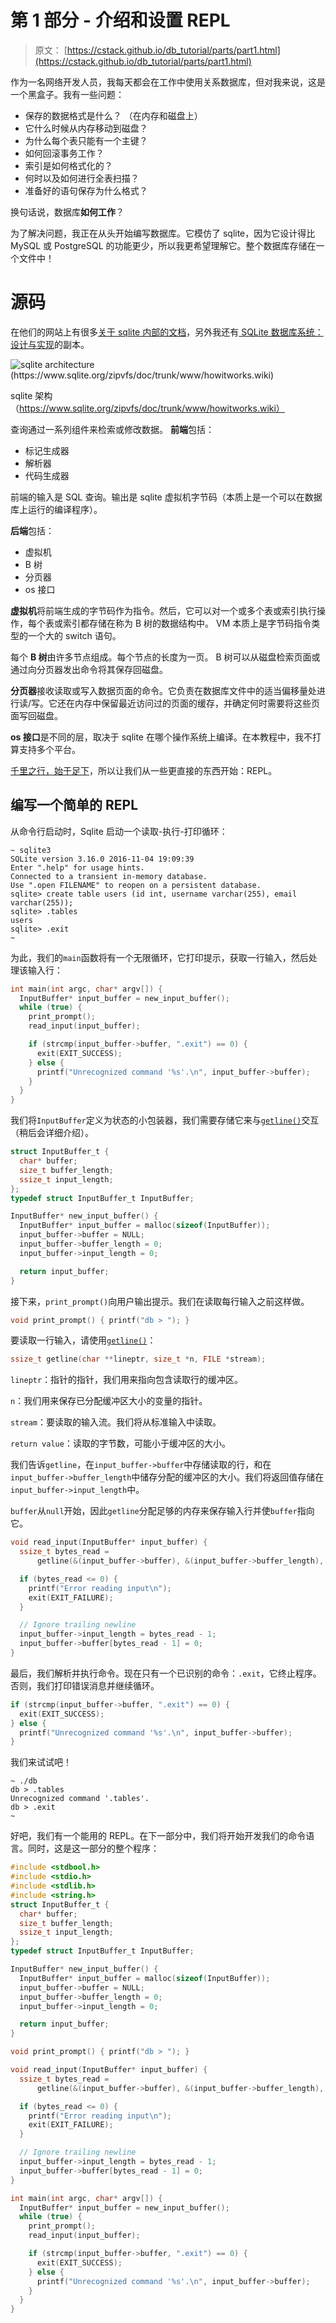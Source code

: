 # 第 1 部分 - 介绍和设置 REPL

> 原文： [https://cstack.github.io/db_tutorial/parts/part1.html](https://cstack.github.io/db_tutorial/parts/part1.html)

作为一名网络开发人员，我每天都会在工作中使用关系数据库，但对我来说，这是一个黑盒子。我有一些问题：

*   保存的数据格式是什么？ （在内存和磁盘上）
*   它什么时候从内存移动到磁盘？
*   为什么每个表只能有一个主键？
*   如何回滚事务工作？
*   索引是如何格式化的？
*   何时以及如何进行全表扫描？
*   准备好的语句保存为什么格式？

换句话说，数据库**如何工作**？

为了解决问题，我正在从头开始编写数据库。它模仿了 sqlite，因为它设计得比 MySQL 或 PostgreSQL 的功能更少，所以我更希望理解它。整个数据库存储在一个文件中！

# 源码

在他们的网站上有很多[关于 sqlite 内部的文档](https://www.sqlite.org/arch.html)，另外我还有[ SQLite 数据库系统：设计与实现](https://play.google.com/store/books/details?id=9Z6IQQnX1JEC)的副本。

![sqlite architecture (https://www.sqlite.org/zipvfs/doc/trunk/www/howitworks.wiki)](img/7194375dc0ca5695801310fd384e4f44.jpg)

sqlite 架构（https://www.sqlite.org/zipvfs/doc/trunk/www/howitworks.wiki）

查询通过一系列组件来检索或修改数据。 **前端**包括：

*   标记生成器
*   解析器
*   代码生成器

前端的输入是 SQL 查询。输出是 sqlite 虚拟机字节码（本质上是一个可以在数据库上运行的编译程序）。

**后端**包括：

*   虚拟机
*   B 树
*   分页器
*   os 接口

**虚拟机**将前端生成的字节码作为指令。然后，它可以对一个或多个表或索引执行操作，每个表或索引都存储在称为 B 树的数据结构中。 VM 本质上是字节码指令类型的一个大的 switch 语句。

每个 **B 树**由许多节点组成。每个节点的长度为一页。 B 树可以从磁盘检索页面或通过向分页器发出命令将其保存回磁盘。

**分页器**接收读取或写入数据页面的命令。它负责在数据库文件中的适当偏移量处进行读/写。它还在内存中保留最近访问过的页面的缓存，并确定何时需要将这些页面写回磁盘。

**os 接口**是不同的层，取决于 sqlite 在哪个操作系统上编译。在本教程中，我不打算支持多个平台。

[千里之行，始于足下](https://en.wiktionary.org/wiki/a_journey_of_a_thousand_miles_begins_with_a_single_step)，所以让我们从一些更直接的东西开始：REPL。

## 编写一个简单的 REPL

从命令行启动时，Sqlite 启动一个读取-执行-打印循环：

```
~ sqlite3
SQLite version 3.16.0 2016-11-04 19:09:39
Enter ".help" for usage hints.
Connected to a transient in-memory database.
Use ".open FILENAME" to reopen on a persistent database.
sqlite> create table users (id int, username varchar(255), email varchar(255));
sqlite> .tables
users
sqlite> .exit
~ 
```

为此，我们的`main`函数将有一个无限循环，它打印提示，获取一行输入，然后处理该输入行：

```c
int main(int argc, char* argv[]) {
  InputBuffer* input_buffer = new_input_buffer();
  while (true) {
    print_prompt();
    read_input(input_buffer);

    if (strcmp(input_buffer->buffer, ".exit") == 0) {
      exit(EXIT_SUCCESS);
    } else {
      printf("Unrecognized command '%s'.\n", input_buffer->buffer);
    }
  }
} 
```

我们将`InputBuffer`定义为状态的小包装器，我们需要存储它来与[`getline()`](http://man7.org/linux/man-pages/man3/getline.3.html)交互（稍后会详细介绍）。

```c
struct InputBuffer_t {
  char* buffer;
  size_t buffer_length;
  ssize_t input_length;
};
typedef struct InputBuffer_t InputBuffer;

InputBuffer* new_input_buffer() {
  InputBuffer* input_buffer = malloc(sizeof(InputBuffer));
  input_buffer->buffer = NULL;
  input_buffer->buffer_length = 0;
  input_buffer->input_length = 0;

  return input_buffer;
} 
```

接下来，`print_prompt()`向用户输出提示。我们在读取每行输入之前这样做。

```c
void print_prompt() { printf("db > "); } 
```

要读取一行输入，请使用[`getline()`](http://man7.org/linux/man-pages/man3/getline.3.html)：

```c
ssize_t getline(char **lineptr, size_t *n, FILE *stream); 
```

`lineptr`：指针的指针，我们用来指向包含读取行的缓冲区。

`n`：我们用来保存已分配缓冲区大小的变量的指针。

`stream`：要读取的输入流。我们将从标准输入中读取。

`return value`：读取的字节数，可能小于缓冲区的大小。

我们告诉`getline`，在`input_buffer->buffer`中存储读取的行，和在`input_buffer->buffer_length`中储存分配的缓冲区的大小。我们将返回值存储在`input_buffer->input_length`中。

`buffer`从`null`开始，因此`getline`分配足够的内存来保存输入行并使`buffer`指向它。

```c
void read_input(InputBuffer* input_buffer) {
  ssize_t bytes_read =
      getline(&(input_buffer->buffer), &(input_buffer->buffer_length), stdin);

  if (bytes_read <= 0) {
    printf("Error reading input\n");
    exit(EXIT_FAILURE);
  }

  // Ignore trailing newline
  input_buffer->input_length = bytes_read - 1;
  input_buffer->buffer[bytes_read - 1] = 0;
} 
```

最后，我们解析并执行命令。现在只有一个已识别的命令：`.exit`，它终止程序。否则，我们打印错误消息并继续循环。

```c
if (strcmp(input_buffer->buffer, ".exit") == 0) {
  exit(EXIT_SUCCESS);
} else {
  printf("Unrecognized command '%s'.\n", input_buffer->buffer);
} 
```

我们来试试吧！

```
~ ./db
db > .tables
Unrecognized command '.tables'.
db > .exit
~ 
```

好吧，我们有一个能用的 REPL。在下一部分中，我们将开始开发我们的命令语言。同时，这是这一部分的整个程序：

```c
#include <stdbool.h>
#include <stdio.h>
#include <stdlib.h>
#include <string.h> 
struct InputBuffer_t {
  char* buffer;
  size_t buffer_length;
  ssize_t input_length;
};
typedef struct InputBuffer_t InputBuffer;

InputBuffer* new_input_buffer() {
  InputBuffer* input_buffer = malloc(sizeof(InputBuffer));
  input_buffer->buffer = NULL;
  input_buffer->buffer_length = 0;
  input_buffer->input_length = 0;

  return input_buffer;
}

void print_prompt() { printf("db > "); }

void read_input(InputBuffer* input_buffer) {
  ssize_t bytes_read =
      getline(&(input_buffer->buffer), &(input_buffer->buffer_length), stdin);

  if (bytes_read <= 0) {
    printf("Error reading input\n");
    exit(EXIT_FAILURE);
  }

  // Ignore trailing newline
  input_buffer->input_length = bytes_read - 1;
  input_buffer->buffer[bytes_read - 1] = 0;
}

int main(int argc, char* argv[]) {
  InputBuffer* input_buffer = new_input_buffer();
  while (true) {
    print_prompt();
    read_input(input_buffer);

    if (strcmp(input_buffer->buffer, ".exit") == 0) {
      exit(EXIT_SUCCESS);
    } else {
      printf("Unrecognized command '%s'.\n", input_buffer->buffer);
    }
  }
} 
```
